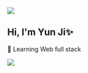 <img src="https://capsule-render.vercel.app/api?type=waving&color=timeGradient&height=150&section=header&animation=twinkling" />

## Hi, I'm Yun Ji✨
🌱 Learning Web full stack

<img src="https://capsule-render.vercel.app/api?type=waving&color=timeGradient&height=150&section=footer&animation=twinkling" />
